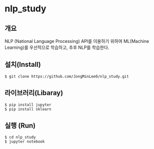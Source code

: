 # nlp_study


## 개요
NLP (National Language Processing) API를 이용하기 위하여 ML(Machine Learning)를 우선적으로 학습하고, 추후 NLP를 학습한다.


## 설치(Install)
```shell
$ git clone https://github.com/JongMinLee0/nlp_study.git
```


## 라이브러리(Libaray)
```shell
$ pip install jupyter
$ pip install sklearn
```


## 실행 (Run)
```shell
$ cd nlp_study
$ jupyter notebook
```